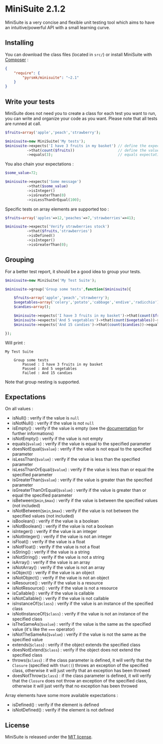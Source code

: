 MiniSuite 2.1.2
===============

MiniSuite is a very concise and flexible unit testing tool which aims to have an intuitive/powerful API with a small learning curve.

Installing
----------

You can download the class files (located in `src/`) or install MiniSuite with [Composer](https://getcomposer.org/) :

```json
{
    "require": {
        "pyrsmk/minisuite": "~2.1"
    }
}
```

Write your tests
----------------

MiniSuite does not need you to create a class for each test you want to run, you can write and organize your code as you want. Please note that all tests are runned at call.

```php
$fruits=array('apple','peach','strawberry');

$minisuite=new MiniSuite('My tests');
$minisuite->expects('I have 3 fruits in my basket') // define the expectation message
          ->that(count($fruits))                    // define the value too verify
          ->equals(3);                              // equals expectation
```

You also chain your expectations :

```php
$some_value=72;

$minisuite->expects('Some message')
          ->that($some_value)
          ->isInteger()
          ->isGreaterThan(0)
          ->isLessThanOrEqual(100);
```

Specific tests on array elements are supported too :

```php
$fruits=array('apples'=>12,'peaches'=>7,'strawberries'=>41);

$minisuite->expects('Verify strawberries stock')
          ->that($fruits,'strawberries')
          ->isDefined()
          ->isInteger()
          ->isGreaterThan(0);
```

Grouping
--------

For a better test report, it should be a good idea to group your tests.

```php
$minisuite=new MiniSuite('My Test Suite');

$minisuite->group('Group some tests',function($minisuite){

    $fruits=array('apple','peach','strawberry');
    $vegetables=array('celery','potato','cabbage','endive','radicchio');
    $candies=array();

    $minisuite->expects('I have 3 fruits in my basket')->that(count($fruits))->equals(3);
    $minisuite->expects('And 5 vegetables')->that(count($vegetables))->equals(5);
    $minisuite->expects('And 15 candies')->that(count($candies))->equals(15);

});
```

Will print :

```
My Test Suite

    Group some tests
        Passed : I have 3 fruits in my basket
        Passed : And 5 vegetables
        Failed : And 15 candies
```

Note that group nesting is supported.

Expectations
------------

On all values :

- isNull() : verify if the value is `null`
- isNotNull() : verify if the value is not `null`
- isEmpty() : verify if the value is empty (see the [documentation](http://php.net/manual/en/function.empty.php) for further informations)
- isNotEmpty() : verify if the value is not empty
- equals(`$value`) : verify if the value is equal to the specified parameter
- doesNotEqual(`$value`) : verify if the value is not equal to the specified parameter
- isLessThan(`$value`) : verify if the value is less than the specified parameter
- isLessThanOrEqual(`$value`) : verify if the value is less than or equal the specified parameter
- isGreaterThan(`$value`) : verify if the value is greater than the specified parameter
- isGreaterThanOrEqual(`$value`) : verify if the value is greater than or equal the specified parameter
- isBetween(`$min`,`$max`) : verify if the value is between the specified values (not included)
- isNotBetween(`$min`,`$max`) : verify if the value is not between the specified values (not included)
- isBoolean() : verify if the value is a boolean
- isNotBoolean() : verify if the value is not a boolean
- isInteger() : verify if the value is an integer
- isNotInteger() : verify if the value is not an integer
- isFloat() : verify if the value is a float
- isNotFloat() : verify if the value is not a float
- isString() : verify if the value is a string
- isNotString() : verify if the value is not a string
- isArray() : verify if the value is an array
- isNotArray() : verify if the value is not an array
- isObject() : verify if the value is an object
- isNotObject() : verify if the value is not an object
- isResource() : verify if the value is a resource
- isNotResource() : verify if the value is not a resource
- isCallable() : verify if the value is callable
- isNotCallable() : verify if the value is not callable
- isInstanceOf(`$class`) : verify if the value is an instance of the specified class
- isNotInstanceOf(`$class`) : verify if the value is not an instance of the specified class
- isTheSameAs(`$value`) : verify if the value is the same as the specified value (it's like the `===` operator)
- isNotTheSameAs(`$value`) : verify if the value is not the same as the specified value
- extends(`$class`) : verify if the object extends the specified class
- doesNotExtend(`$class`) : verify if the object does not extend the specified class
- throws(`$class`) : if the class parameter is defined, it will verify that the `Closure` (specified with `that()`) throws an exception of the specified class, otherwise it will just verify that an exception has been throwed
- doesNotThrow(`$class`) : if the class parameter is defined, it will verify that the `Closure` does not throw an exception of the specified class, otherwise it will just verify that no exception has been throwed

Array elements have some more available expectations :

- isDefined() : verify if the element is defined
- isNotDefined() : verify if the element is not defined

License
-------

MiniSuite is released under the [MIT license](http://dreamysource.mit-license.org).

